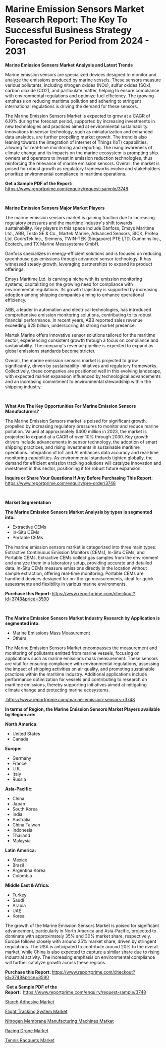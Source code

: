 <p><h1>Marine Emission Sensors Market Research Report: The Key To Successful Business Strategy Forecasted for Period from 2024 - 2031</h1></p><p><strong>Marine Emission Sensors Market Analysis and Latest Trends</strong></p>
<p><p>Marine emission sensors are specialized devices designed to monitor and analyze the emissions produced by marine vessels. These sensors measure various pollutants, including nitrogen oxides (NOx), sulfur oxides (SOx), carbon dioxide (CO2), and particulate matter, helping to ensure compliance with environmental regulations and optimize fuel efficiency. The growing emphasis on reducing maritime pollution and adhering to stringent international regulations is driving the demand for these sensors.</p><p>The Marine Emission Sensors Market is expected to grow at a CAGR of 6.10% during the forecast period, supported by increasing investments in new technologies and practices aimed at environmental sustainability. Innovations in sensor technology, such as miniaturization and enhanced data analytics, are further propelling market growth. The trend is also leaning towards the integration of Internet of Things (IoT) capabilities, allowing for real-time monitoring and reporting. The rising awareness of climate change and its impacts on the marine ecosystem is prompting ship owners and operators to invest in emission reduction technologies, thus reinforcing the relevance of marine emission sensors. Overall, the market is poised for robust growth as regulatory frameworks evolve and stakeholders prioritize environmental compliance in maritime operations.</p></p>
<p><strong>Get a Sample PDF of the Report:&nbsp;</strong> <a href="https://www.reportprime.com/enquiry/request-sample/3748">https://www.reportprime.com/enquiry/request-sample/3748</a></p>
<p>&nbsp;</p>
<p><strong>Marine Emission Sensors Major Market Players</strong></p>
<p><p>The marine emission sensors market is gaining traction due to increasing regulatory pressures and the maritime industry's shift towards sustainability. Key players in this space include Danfoss, Emsys Maritime Ltd., ABB, Testo SE & Co., Martek Marine, Advanced Sensors, SICK, Protea Ltd, CoorsTek Inc., Siemens, TWIN-TEK (Singapore) PTE LTD, Cummins Inc., Ecotech, and TX Marine Messsysteme GmbH.</p><p>Danfoss specializes in energy-efficient solutions and is focused on reducing greenhouse gas emissions through advanced sensor technology. It has witnessed steady growth, leveraging partnerships to expand its product offerings.</p><p>Emsys Maritime Ltd. is carving a niche with its emission monitoring systems, capitalizing on the growing need for compliance with environmental regulations. Its growth trajectory is supported by increasing adoption among shipping companies aiming to enhance operational efficiency.</p><p>ABB, a leader in automation and electrical technologies, has introduced comprehensive emission monitoring solutions, contributing to its robust financial performance. In recent years, ABB reported sales revenue exceeding $28 billion, underscoring its strong market presence.</p><p>Martek Marine offers innovative sensor solutions tailored for the maritime sector, experiencing consistent growth through a focus on compliance and sustainability. The company's revenue pipeline is expected to expand as global emissions standards become stricter.</p><p>Overall, the marine emission sensors market is projected to grow significantly, driven by sustainability initiatives and regulatory frameworks. Collectively, these companies are positioned well in this evolving landscape, with expected market expansion influenced by technological advancements and an increasing commitment to environmental stewardship within the shipping industry.</p></p>
<p>&nbsp;</p>
<p><strong>What Are The Key Opportunities For Marine Emission Sensors Manufacturers?</strong></p>
<p><p>The Marine Emission Sensors market is poised for significant growth, propelled by increasing regulatory pressures to monitor and reduce marine pollution. Valued at approximately $400 million in 2023, the market is projected to expand at a CAGR of over 10% through 2030. Key growth drivers include advancements in sensor technology, the adoption of smart shipping practices, and rising investments in sustainable maritime operations. Integration of IoT and AI enhances data accuracy and real-time monitoring capabilities. As environmental standards tighten globally, the demand for efficient emission tracking solutions will catalyze innovation and investment in this sector, positioning it for robust future expansion.</p></p>
<p><strong>Inquire or Share Your Questions If Any Before Purchasing This Report:</strong> <a href="https://www.reportprime.com/enquiry/pre-order/3748">https://www.reportprime.com/enquiry/pre-order/3748</a></p>
<p>&nbsp;</p>
<p><strong>Market Segmentation</strong></p>
<p><strong>The Marine Emission Sensors Market Analysis by types is segmented into:</strong></p>
<p><ul><li>Extractive CEMs</li><li>In-Situ CEMs</li><li>Portable CEMs</li></ul></p>
<p><p>The marine emission sensors market is categorized into three main types: Extractive Continuous Emission Monitors (CEMs), In-Situ CEMs, and Portable CEMs. Extractive CEMs collect gas samples from the environment and analyze them in a laboratory setup, providing accurate and detailed data. In-Situ CEMs measure emissions directly in the location without sample extraction, offering real-time monitoring. Portable CEMs are handheld devices designed for on-the-go measurements, ideal for quick assessments and flexibility in various marine environments.</p></p>
<p><strong>Purchase this Report:&nbsp;</strong><a href="https://www.reportprime.com/checkout?id=3748&price=3590">https://www.reportprime.com/checkout?id=3748&price=3590</a></p>
<p>&nbsp;</p>
<p><strong>The Marine Emission Sensors Market Industry Research by Application is segmented into:</strong></p>
<p><ul><li>Marine Emissions Mass Measurement</li><li>Others</li></ul></p>
<p><p>The Marine Emission Sensors Market encompasses the measurement and monitoring of pollutants emitted from marine vessels, focusing on applications such as marine emissions mass measurement. These sensors are vital for ensuring compliance with environmental regulations, assessing the impact of shipping activities on air quality, and promoting sustainable practices within the maritime industry. Additional applications include performance optimization for vessels and contributing to research on maritime emissions, thereby supporting initiatives aimed at mitigating climate change and protecting marine ecosystems.</p></p>
<p><a href="https://www.reportprime.com/marine-emission-sensors-r3748">&nbsp;https://www.reportprime.com/marine-emission-sensors-r3748</a></p>
<p><strong>In terms of Region, the Marine Emission Sensors Market Players available by Region are:</strong></p>
<p>
    <p> <strong> North America: </strong>
        <ul>
            <li>United States</li>
            <li>Canada</li>
        </ul>
        </p> 
    <p> <strong> Europe: </strong>
        <ul>
            <li>Germany</li>
            <li>France</li>
            <li>U.K.</li>
            <li>Italy</li>
            <li>Russia</li>
        </ul>
        </p> 
    <p> <strong> Asia-Pacific: </strong>
        <ul>
            <li>China</li>
            <li>Japan</li>
            <li>South Korea</li>
            <li>India</li>
            <li>Australia</li>
            <li>China Taiwan</li>
            <li>Indonesia</li>
            <li>Thailand</li>
            <li>Malaysia</li>
        </ul>
        </p> 
    <p> <strong> Latin America: </strong>
        <ul>
            <li>Mexico</li>
            <li>Brazil</li>
            <li>Argentina Korea</li>
            <li>Colombia</li>
        </ul>
        </p> 
    <p> <strong> Middle East & Africa: </strong>
        <ul>
            <li>Turkey</li>
            <li>Saudi</li>
            <li>Arabia</li>
            <li>UAE</li>
            <li>Korea</li>
        </ul>
    </p>
    </p>
<p><p>The growth of the Marine Emission Sensors Market is poised for significant advancement, particularly in North America and Asia-Pacific, projected to dominate with approximately 35% and 30% market share, respectively. Europe follows closely with around 25% market share, driven by stringent regulations. The USA is anticipated to contribute around 20% to the overall market, while China is also expected to capture a similar share due to rising industrial activity. The increasing emphasis on environmental compliance will further catalyze growth across these regions.</p></p>
<p><strong>Purchase this Report: </strong><a href="https://www.reportprime.com/checkout?id=3748&price=3590">https://www.reportprime.com/checkout?id=3748&price=3590</a></p>
<p>&nbsp;<strong>Get a Sample PDF of the Report:&nbsp;&nbsp;</strong><a href="https://www.reportprime.com/enquiry/request-sample/3748">https://www.reportprime.com/enquiry/request-sample/3748</a></p>
<p><strong></strong></p>
<p><p><a href="https://issuu.com/reportprime-2/docs/starch-adhesive-market-size-2030.pp_e3e549efabfacb">Starch Adhesive Market</a></p><p><a href="https://www.linkedin.com/pulse/flight-tracking-system-market-size-share-trends-analysis-kv3se?trackingId=IL%2FGxT81RleFPn7oWMYdFg%3D%3D">Flight Tracking System Market</a></p><p><a href="https://issuu.com/reportprime-2/docs/nitrogen-membrane-manufacturing-mac_b1ff2c7734558e">Nitrogen Membrane Manufacturing Machines Market</a></p><p><a href="https://www.linkedin.com/pulse/racing-drone-market-size-type-arf-dronertf-product-rotorcrossdrag-sk0rf?trackingId=uaizp9ZHTKG2bibfzaDKaA%3D%3D">Racing Drone Market</a></p><p><a href="https://www.linkedin.com/pulse/tennis-racquets-market-essentials-key-players-demand-drivers-vkrdf?trackingId=dcPD7bg3TJmOh%2F0W8Lpdgg%3D%3D">Tennis Racquets Market</a></p></p>